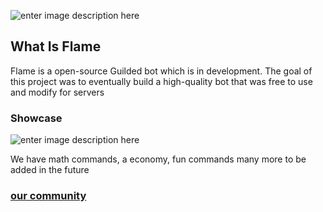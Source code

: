 ![enter image description here](https://img.guildedcdn.com/ContentMediaGenericFiles/44baedbc803c84f9d89de2ce20de86cf-Full.webp?w=2800&h=800)
## What Is Flame

Flame is a open-source Guilded bot which is in development. The goal of this project was to eventually build a high-quality bot that was free to use
and modify for servers

### Showcase
![enter image description here](https://img.guildedcdn.com/ContentMediaGenericFiles/46d5ea982ee83befe0f0fe7662a80135-Full.webp?w=575&h=444)

We have math commands, a economy, fun commands many more to be added in the future

### [our community](https://www.guilded.gg/i/E6gNDLX2)
